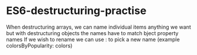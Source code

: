 # ES6-destructuring-practise
When destructuring arrays, we can name individual items anything we want but with destructuring objects the names have to match bject property names
If we wish to rename we can use : to pick a new name
(example colorsByPopularity: colors)
